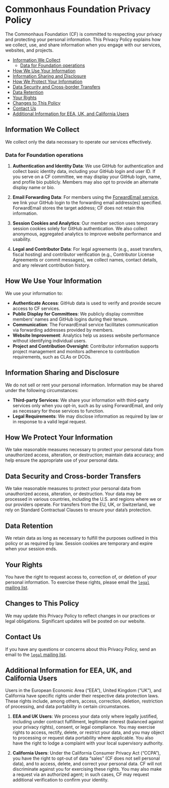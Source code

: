 # Commonhaus Foundation Privacy Policy

The Commonhaus Foundation (CF) is committed to respecting your privacy and protecting your personal information.
This Privacy Policy explains how we collect, use, and share information when you engage with our services, websites, and projects.

- [Information We Collect](#information-we-collect)
    - [Data for Foundation operations](#data-for-foundation-operations)
- [How We Use Your Information](#how-we-use-your-information)
- [Information Sharing and Disclosure](#information-sharing-and-disclosure)
- [How We Protect Your Information](#how-we-protect-your-information)
- [Data Security and Cross-border Transfers](#data-security-and-cross-border-transfers)
- [Data Retention](#data-retention)
- [Your Rights](#your-rights)
- [Changes to This Policy](#changes-to-this-policy)
- [Contact Us](#contact-us)
- [Additional Information for EEA, UK, and California Users](#additional-information-for-eea-uk-and-california-users)

## Information We Collect

We collect only the data necessary to operate our services effectively.

### Data for Foundation operations

1. **Authentication and Identity Data**: We use GitHub for authentication and collect basic identity data, including your GitHub login and user ID.
    If you serve on a CF committee, we may display your GitHub login, name, and profile bio publicly.
    Members may also opt to provide an alternate display name or bio.

2. **Email Forwarding Data**: For members using the [ForwardEmail service](https://forwardemail.net/en/privacy), we link your GitHub login to the forwarding email address(es) specified.
    ForwardEmail stores the target address; CF does not retain this information.

3. **Session Cookies and Analytics**: Our member section uses temporary session cookies solely for GitHub authentication.
    We also collect anonymous, aggregated analytics to improve website performance and usability.

4. **Legal and Contributor Data**: For legal agreements (e.g., asset transfers, fiscal hosting) and contributor verification (e.g., Contributor License Agreements or commit messages), we collect names, contact details, and any relevant contribution history.

## How We Use Your Information

We use your information to:

- **Authenticate Access**: GitHub data is used to verify and provide secure access to CF services.
- **Public Display for Committees**: We publicly display committee members’ names and GitHub logins during their tenure.
- **Communication**: The ForwardEmail service facilitates communication via forwarding addresses provided by members.
- **Website Improvement**: Analytics help us assess website performance without identifying individual users.
- **Project and Contribution Oversight**: Contributor information supports project management and monitors adherence to contribution requirements, such as CLAs or DCOs.

## Information Sharing and Disclosure

We do not sell or rent your personal information.
Information may be shared under the following circumstances:

- **Third-party Services**: We share your information with third-party services only when you opt-in, such as by using ForwardEmail, and only as necessary for those services to function.
- **Legal Requirements**: We may disclose information as required by law or in response to a valid legal request.

## How We Protect Your Information

We take reasonable measures necessary to protect your personal data from unauthorized access, alteration, or destruction; maintain data accuracy; and help ensure the appropriate use of your personal data.

## Data Security and Cross-border Transfers

We take reasonable measures to protect your personal data from unauthorized access, alteration, or destruction.
Your data may be processed in various countries, including the U.S. and regions where we or our providers operate.
For transfers from the EU, UK, or Switzerland, we rely on Standard Contractual Clauses to ensure your data’s protection.

## Data Retention

We retain data as long as necessary to fulfill the purposes outlined in this policy or as required by law.
Session cookies are temporary and expire when your session ends.

## Your Rights

You have the right to request access to, correction of, or deletion of your personal information.
To exercise these rights, please email the [`legal` mailing list][CONTACTS.yaml].

## Changes to This Policy

We may update this Privacy Policy to reflect changes in our practices or legal obligations.
Significant updates will be posted on our website.

## Contact Us

If you have any questions or concerns about this Privacy Policy, send an email to the [`legal` mailing list][CONTACTS.yaml].

## Additional Information for EEA, UK, and California Users

Users in the European Economic Area (“EEA”), United Kingdom (“UK”), and California have specific rights under their respective data protection laws.
These rights include, among others, access, correction, deletion, restriction of processing, and data portability in certain circumstances.

1. **EEA and UK Users**: We process your data only where legally justified, including under contract fulfillment, legitimate interest (balanced against your privacy rights), consent, or legal compliance.
    You may exercise rights to access, rectify, delete, or restrict your data, and you may object to processing or request data portability where applicable.
    You also have the right to lodge a complaint with your local supervisory authority.

2. **California Users**: Under the California Consumer Privacy Act (“CCPA”), you have the right to opt-out of data “sales” (CF does not sell personal data), and to access, delete, and correct your personal data.
    CF will not discriminate against you for exercising these rights.
    You may also make a request via an authorized agent; in such cases, CF may request additional verification to confirm your identity.

[CONTACTS.yaml]: https://github.com/commonhaus/foundation/blob/main/CONTACTS.yaml

